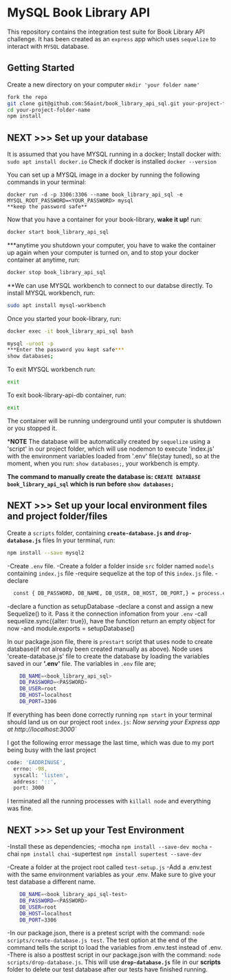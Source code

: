 # MySQL Book Library API

This repository contains the integration test suite for Book Library API challenge.
It has been created as an `express` app which uses `sequelize` to interact with `MYSQL` database.

## Getting Started
Create a new directory on your computer `mkdir 'your folder name'`
```bash
fork the repo
git clone git@github.com:56aint/book_library_api_sql.git your-project-folder-name
cd your-project-folder-name
npm install
```
## NEXT >>> Set up your database
It is assumed that you have MYSQL running in a docker;
Install docker with: 
```sudo apt install docker.io```
Check  if docker is installed 
```docker --version```

You can set up a MYSQL image in a docker by running the following commands in your terminal:
```
docker run -d -p 3306:3306 --name book_library_api_sql -e 
MYSQL_ROOT_PASSWORD=<YOUR_PASSWORD> mysql
**keep the password safe**
``` 
Now that you have a container for your book-library,
**wake it up!** run:
```bash
docker start book_library_api_sql
```
***anytime you shutdown your computer, you have to wake the container up again when your computer is turned on, and to stop your docker container at anytime, run:
```bash
docker stop book_library_api_sql
```
**We can use MYSQL workbench to connect to our databse directly. To install MYSQL workbench, run:
```bash
sudo apt install mysql-workbench
```
Once you started your book-library, run:
```bash
docker exec -it book_library_api_sql bash
```

```bash
mysql -uroot -p
***Enter the password you kept safe***
show databases;
```
To exit MYSQL workbench run:
```bash
exit
```
To exit book-library-api-db container, run:
```bash
exit
```
The container will be running underground until your computer is shutdown or you stopped it. 

***NOTE** The database will be automatically created by ```sequelize``` using  a 'script' in our project folder, which will use nodemon to execute 'index.js' with the environment variables loaded from '.env' file(stay tuned), so at the moment, when you run: `show databases;`, your workbench is empty.

**The command to manually create the database is: `CREATE DATABASE book_library_api_sql` which is run before `show databases;`**


## NEXT >>> Set up your local environment files and project folder/files
Create a ```scripts``` folder, containing **```create-database.js``` and ```drop-database.js```** files
In your terminal, run:
```bash
npm install --save mysql2
```
-Create ```.env``` file.
-Create a folder a folder inside ```src``` folder named ```models```  containing ```index.js``` file
 -require sequelize at the top of this ```index.js``` file.
 -declare
```bash
  const { DB_PASSWORD, DB_NAME, DB_USER, DB_HOST, DB_PORT,} = process.env;
```
 -declare a function as setupDatabase
 -declare a const and assign a new Sequelize() to it. Pass it the connection infomation from your ```.env```
 -call sequelize.sync({alter: true}), have the function return an empty object for now
 -and module.exports = setupDatabase()


In our package.json file, there is ```prestart``` script that uses node to create database(if not already been created manually as above). Node uses 'create-database.js' file to create the database by loading the variables saved in our **'.env'** file. The variables in ```.env``` file are;
```bash
    DB_NAME=<book_library_api_sql> 
    DB_PASSWORD=<PASSWORD> 
    DB_USER=root
    DB_HOST=localhost
    DB_PORT=3306
```
If everything has been done correctly running ```npm start``` in your terminal should land us on our project root ```index.js```:
 *Now serving your Express app at http://localhost:3000`*

I got the following error message the last time, which was due to my port being busy with the last project
```bash
code: 'EADDRINUSE',
  errno: -98,
  syscall: 'listen',
  address: '::',
  port: 3000
```
I terminated all the running processes with ```killall node``` and everything was fine.


## NEXT >>> Set up your Test Environment
-Install these as dependencies;
 -mocha ```npm install --save-dev mocha```
 -chai ```npm install chai```
 -supertest ```npm install supertest --save-dev```

-Create a folder at the project root called ```test-setup.js```
-Add a .env.test with the same environment variables as your .env. Make sure to give your test
 database a different name.
```bash
    DB_NAME=<book_library_api_sql-test>
    DB_PASSWORD=<PASSWORD> 
    DB_USER=root
    DB_HOST=localhost
    DB_PORT=3306
```
-In our package.json, there is a pretest script with the command: ```node scripts/create-database.js test```. The test option at the end of the command tells the script to load the variables from .env.test instead of .env.
-There is also a posttest script in our package.json with the command: ```node scripts/drop-database.js```. This will use **```drop-database.js```** file in our **scripts** folder to delete our test database after our tests have finished running.